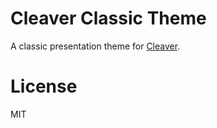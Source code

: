 # Cleaver Classic Theme

A classic presentation theme for [Cleaver](https://github.com/jdan/cleaver).

# License

MIT